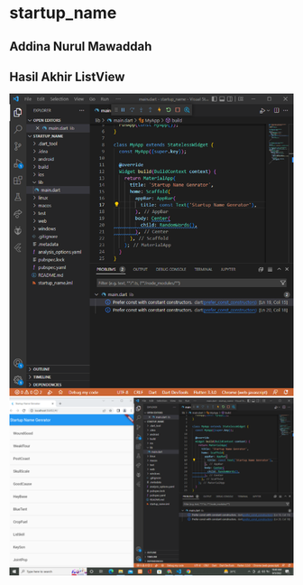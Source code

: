 # startup_name

## Addina Nurul Mawaddah

## Hasil Akhir ListView
![Screenshot Hello World](images/langkah.PNG)<br>
![Screenshot Hello World](images/hasil_akhir.PNG)<br>
